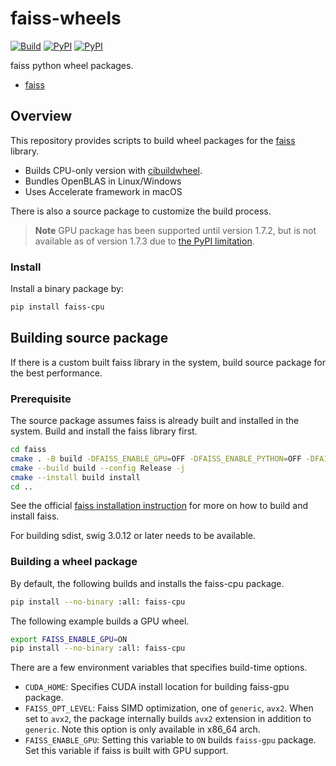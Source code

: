 # faiss-wheels

[![Build](https://github.com/kyamagu/faiss-wheels/actions/workflows/build.yml/badge.svg)](https://github.com/kyamagu/faiss-wheels/actions/workflows/build.yml)
[![PyPI](https://img.shields.io/pypi/v/faiss-cpu?label=faiss-cpu)](https://pypi.org/project/faiss-cpu/)
[![PyPI](https://img.shields.io/pypi/v/faiss-gpu?label=faiss-gpu)](https://pypi.org/project/faiss-gpu/)

faiss python wheel packages.

- [faiss](https://github.com/facebookresearch/faiss)

## Overview

This repository provides scripts to build wheel packages for the
[faiss](https://github.com/facebookresearch/faiss) library.

- Builds CPU-only version with [cibuildwheel](https://github.com/pypa/cibuildwheel/).
- Bundles OpenBLAS in Linux/Windows
- Uses Accelerate framework in macOS

There is also a source package to customize the build process.

> **Note**
> GPU package has been supported until version 1.7.2, but is not available as of version 1.7.3 due to [the PyPI limitation](https://github.com/kyamagu/faiss-wheels/issues/57).

### Install

Install a binary package by:

```bash
pip install faiss-cpu
```

## Building source package

If there is a custom built faiss library in the system, build source package for
the best performance.

### Prerequisite

The source package assumes faiss is already built and installed in the system.
Build and install the faiss library first.

```bash
cd faiss
cmake . -B build -DFAISS_ENABLE_GPU=OFF -DFAISS_ENABLE_PYTHON=OFF -DFAISS_OPT_LEVEL=avx2
cmake --build build --config Release -j
cmake --install build install
cd ..
```

See the official
[faiss installation instruction](https://github.com/facebookresearch/faiss/blob/master/INSTALL.md)
for more on how to build and install faiss.

For building sdist, swig 3.0.12 or later needs to be available.

### Building a wheel package

By default, the following builds and installs the faiss-cpu package.

```bash
pip install --no-binary :all: faiss-cpu
```

The following example builds a GPU wheel.

```bash
export FAISS_ENABLE_GPU=ON
pip install --no-binary :all: faiss-cpu
```

There are a few environment variables that specifies build-time options.

- `CUDA_HOME`: Specifies CUDA install location for building faiss-gpu package.
- `FAISS_OPT_LEVEL`: Faiss SIMD optimization, one of `generic`, `avx2`. When set
    to `avx2`, the package internally builds `avx2` extension in addition to
    `generic`. Note this option is only available in x86_64 arch.
- `FAISS_ENABLE_GPU`: Setting this variable to `ON` builds `faiss-gpu` package.
    Set this variable if faiss is built with GPU support.
